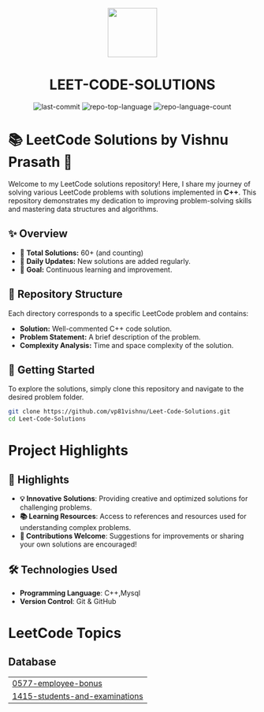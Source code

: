 <p align="center">
  <img src="https://cdn-icons-png.flaticon.com/512/6295/6295417.png" width="100" />
</p>
<p align="center">
    <h1 align="center">LEET-CODE-SOLUTIONS</h1>
</p>
<p align="center">
	<img src="https://img.shields.io/github/last-commit/vp81vishnu/Leet-Code-Solutions?style=flat&logo=git&logoColor=white&color=0080ff" alt="last-commit">
	<img src="https://img.shields.io/github/languages/top/vp81vishnu/Leet-Code-Solutions?style=flat&color=0080ff" alt="repo-top-language">
	<img src="https://img.shields.io/github/languages/count/vp81vishnu/Leet-Code-Solutions?style=flat&color=0080ff" alt="repo-language-count">
<p>

# 📚 LeetCode Solutions by Vishnu Prasath 🚀

Welcome to my LeetCode solutions repository! Here, I share my journey of solving various LeetCode problems with solutions implemented in **C++**. This repository demonstrates my dedication to improving problem-solving skills and mastering data structures and algorithms.

## ✨ Overview

- 🌟 **Total Solutions:** 60+ (and counting)
- 🔄 **Daily Updates:** New solutions are added regularly.
- 🎯 **Goal:** Continuous learning and improvement.

## 📂 Repository Structure

Each directory corresponds to a specific LeetCode problem and contains:

- **Solution:** Well-commented C++ code solution.
- **Problem Statement:** A brief description of the problem.
- **Complexity Analysis:** Time and space complexity of the solution.

## 🚀 Getting Started

To explore the solutions, simply clone this repository and navigate to the desired problem folder.

```bash
git clone https://github.com/vp81vishnu/Leet-Code-Solutions.git
cd Leet-Code-Solutions
```

# Project Highlights

## 🌟 Highlights
- **💡 Innovative Solutions**: Providing creative and optimized solutions for challenging problems.
- **📚 Learning Resources**: Access to references and resources used for understanding complex problems.
- **🤝 Contributions Welcome**: Suggestions for improvements or sharing your own solutions are encouraged!

## 🛠 Technologies Used
- **Programming Language**: C++,Mysql
- **Version Control**: Git & GitHub


<!---LeetCode Topics Start-->
# LeetCode Topics
## Database
|  |
| ------- |
| [0577-employee-bonus](https://github.com/vp81vishnu/Leet-Code-Solutions/tree/master/0577-employee-bonus) |
| [1415-students-and-examinations](https://github.com/vp81vishnu/Leet-Code-Solutions/tree/master/1415-students-and-examinations) |
<!---LeetCode Topics End-->